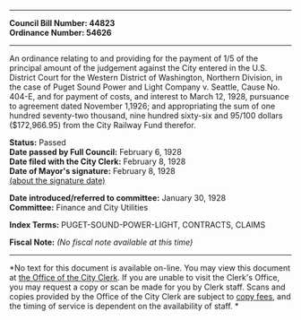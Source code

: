 * * * * *  
  
**Council Bill Number: [](#h0)[](#h2)44823**   
**Ordinance Number: 54626**  
  
* * * * *  
  
An ordinance relating to and providing for the payment of 1/5 of the principal amount of the judgement against the City entered in the U.S. District Court for the Western District of Washington, Northern Division, in the case of Puget Sound Power and Light Company v. Seattle, Cause No. 404-E, and for payment of costs, and interest to March 12, 1928, pursuance to agreement dated November 1,1926; and appropriating the sum of one hundred seventy-two thousand, nine hundred sixty-six and 95/100 dollars ($172,966.95) from the City Railway Fund therefor.  
  
**Status:** Passed   
**Date passed by Full Council:** February 6, 1928   
**Date filed with the City Clerk:** February 8, 1928   
**Date of Mayor's signature:** February 8, 1928   
[(about the signature date)](/~public/approvaldate.htm)   
  
  
**Date introduced/referred to committee:** January 30, 1928   
**Committee:** Finance and City Utilities   
  
**Index Terms:** PUGET-SOUND-POWER-LIGHT, CONTRACTS, CLAIMS  
  
**Fiscal Note:** *(No fiscal note available at this time)*  
  
* * * * *  
  
*No text for this document is available on-line. You may view this document at [the Office of the City Clerk](http://www.seattle.gov/leg/clerk/contactUs.htm). If you are unable to visit the Clerk's Office, you may request a copy or scan be made for you by Clerk staff. Scans and copies provided by the Office of the City Clerk are subject to [copy fees](http://clerk.seattle.gov/~public/clerkfees.htm), and the timing of service is dependent on the availability of staff. *  
  
  
